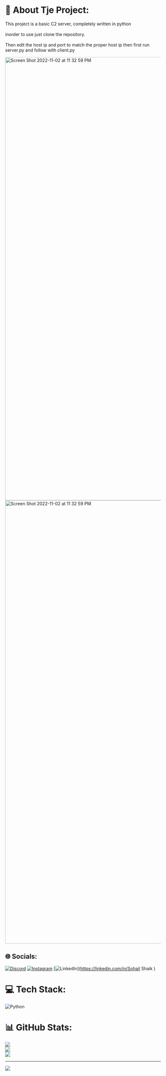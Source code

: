 # 💫 About Tje Project:
This project is a basic C2 server, completely written in python<br><br> inorder to use just clone the repository.<br><br> Then edit the host ip and port to match the proper host ip then first run server.py and follow with client.py

<img width="1433" alt="Screen Shot 2022-11-02 at 11 32 59 PM" src="https://user-images.githubusercontent.com/47786532/199644488-38ebe3f1-f63b-486f-8c8a-afcf01403973.png">

<img width="1433" alt="Screen Shot 2022-11-02 at 11 32 59 PM" src="https://user-images.githubusercontent.com/47786532/199644490-1b59fc39-22cb-4338-81d8-204f4b47d553.png">



## 🌐 Socials:
[![Discord](https://img.shields.io/badge/Discord-%237289DA.svg?logo=discord&logoColor=white)](htttps://discord.gg/sohail#3096) [![Instagram](https://img.shields.io/badge/Instagram-%23E4405F.svg?logo=Instagram&logoColor=white)](https://instagram.com/sohail382517) [![LinkedIn](https://img.shields.io/badge/LinkedIn-%230077B5.svg?logo=linkedin&logoColor=white)](https://linkedin.com/in/Sohail Shaik ) 

# 💻 Tech Stack:
![Python](https://img.shields.io/badge/python-3670A0?style=for-the-badge&logo=python&logoColor=ffdd54)
# 📊 GitHub Stats:
![](https://github-readme-stats.vercel.app/api?username=infernexio&theme=dark&hide_border=false&include_all_commits=false&count_private=false)<br/>
![](https://github-readme-streak-stats.herokuapp.com/?user=infernexio&theme=dark&hide_border=false)<br/>
![](https://github-readme-stats.vercel.app/api/top-langs/?username=infernexio&theme=dark&hide_border=false&include_all_commits=false&count_private=false&layout=compact)

---
[![](https://visitcount.itsvg.in/api?id=infernexio&icon=0&color=0)](https://visitcount.itsvg.in)


<!-- Proudly created with GPRM ( https://gprm.itsvg.in ) -->
